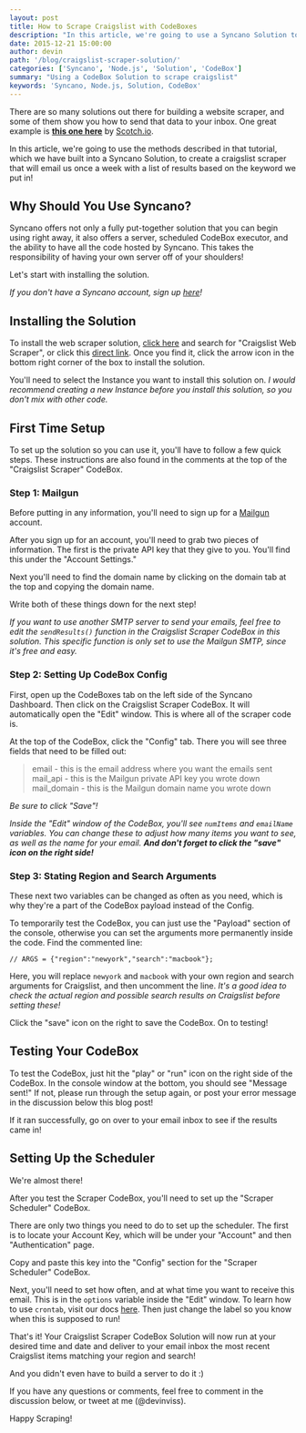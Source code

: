 ```yaml
---
layout: post
title: How to Scrape Craigslist with CodeBoxes
description: "In this article, we're going to use a Syncano Solution to create a craigslist scraper"
date: 2015-12-21 15:00:00
author: devin
path: '/blog/craigslist-scraper-solution/'
categories: ['Syncano', 'Node.js', 'Solution', 'CodeBox']
summary: "Using a CodeBox Solution to scrape craigslist"
keywords: 'Syncano, Node.js, Solution, CodeBox'
---
```


There are so many solutions out there for building a website scraper, and some of them show you how to send that data to your inbox. One great example is **<a href="https://scotch.io/tutorials/scraping-the-web-with-node-js" target="_blank">this one here</a>** by <a href="https://scotch.io/" target="_blank">Scotch.io</a>.

In this article, we're going to use the methods described in that tutorial, which we have built into a Syncano Solution, to create a craigslist scraper that will email us once a week with a list of results based on the keyword we put in!

## Why Should You Use Syncano?

Syncano offers not only a fully put-together solution that you can begin using right away, it also offers a server, scheduled CodeBox executor, and the ability to have all the code hosted by Syncano. This takes the responsibility of having your own server off of your shoulders!

Let's start with installing the solution.

_If you don't have a Syncano account, sign up <a href="https://dashboard.syncano.io/#/signup" target="_blank">here</a>!_

## Installing the Solution

To install the web scraper solution, <a href="https://dashboard.syncano.io/#/solutions/list" target="_blank">click here</a> and search for "Craigslist Web Scraper", or click this <a href="https://dashboard.syncano.io/#/solutions/60/edit" target="_blank">direct link</a>. Once you find it, click the arrow icon in the bottom right corner of the box to install the solution.

You'll need to select the Instance you want to install this solution on. _I would recommend creating a new Instance before you install this solution, so you don't mix with other code._

## First Time Setup

To set up the solution so you can use it, you'll have to follow a few quick steps. These instructions are also found in the comments at the top of the "Craigslist Scraper" CodeBox.

### Step 1: Mailgun

Before putting in any information, you'll need to sign up for a <a href="www.mailgun.com" target="_blank">Mailgun</a> account.

After you sign up for an account, you'll need to grab two pieces of information. The first is the private API key that they give to you. You'll find this under the "Account Settings."

Next you'll need to find the domain name by clicking on the domain tab at the top and copying the domain name.

Write both of these things down for the next step!

_If you want to use another SMTP server to send your emails, feel free to edit the `sendResults()` function in the Craigslist Scraper CodeBox in this solution. This specific function is only set to use the Mailgun SMTP, since it's free and easy._

### Step 2: Setting Up CodeBox Config

First, open up the CodeBoxes tab on the left side of the Syncano Dashboard. Then click on the Craigslist Scraper CodeBox. It will automatically open the "Edit" window. This is where all of the scraper code is.

At the top of the CodeBox, click the "Config" tab. There you will see three fields that need to be filled out:

>email - this is the email address where you want the emails sent
>mail_api - this is the Mailgun private API key you wrote down
>mail_domain - this is the Mailgun domain name you wrote down

*Be sure to click "Save"!*

_Inside the "Edit" window of the CodeBox, you'll see `numItems` and `emailName` variables. You can change these to adjust how many items you want to see, as well as the name for your email. **And don't forget to click the "save" icon on the right side!**_

### Step 3: Stating Region and Search Arguments

These next two variables can be changed as often as you need, which is why they're a part of the CodeBox payload instead of the Config.

To temporarily test the CodeBox, you can just use the "Payload" section of the console, otherwise you can set the arguments more permanently inside the code. Find the commented line:
```
// ARGS = {"region":"newyork","search":"macbook"};
```
Here, you will replace `newyork` and `macbook` with your own region and search arguments for Craigslist, and then uncomment the line. _It's a good idea to check the actual region and possible search results on Craigslist before setting these!_

Click the "save" icon on the right to save the CodeBox. On to testing!

## Testing Your CodeBox

To test the CodeBox, just hit the "play" or "run" icon on the right side of the CodeBox. In the console window at the bottom, you should see "Message sent!" If not, please run through the setup again, or post your error message in the discussion below this blog post!

If it ran successfully, go on over to your email inbox to see if the results came in!

## Setting Up the Scheduler

We're almost there!

After you test the Scraper CodeBox, you'll need to set up the "Scraper Scheduler" CodeBox.

There are only two things you need to do to set up the scheduler. The first is to locate your Account Key, which will be under your "Account" and then "Authentication" page.

Copy and paste this key into the "Config" section for the "Scraper Scheduler" CodeBox.

Next, you'll need to set how often, and at what time you want to receive this email. This is in the `options` variable inside the "Edit" window. To learn how to use `crontab`, visit our docs <a href="http://docs.syncano.io/docs/schedules#section-creating-codebox-schedule-with-dashboard" target="_blank">here</a>. Then just change the label so you know when this is supposed to run!

That's it! Your Craigslist Scraper CodeBox Solution will now run at your desired time and date and deliver to your email inbox the most recent Craigslist items matching your region and search!

And you didn't even have to build a server to do it :)

If you have any questions or comments, feel free to comment in the discussion below, or tweet at me (@devinviss).

Happy Scraping!